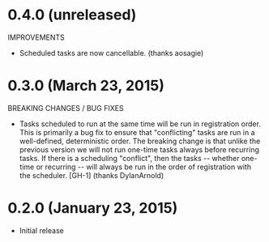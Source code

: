 # 0.4.0 (unreleased)

IMPROVEMENTS

* Scheduled tasks are now cancellable. (thanks aosagie)


# 0.3.0 (March 23, 2015)

BREAKING CHANGES / BUG FIXES

* Tasks scheduled to run at the same time will be run in registration order.
  This is primarily a bug fix to ensure that "conflicting" tasks are run in a well-defined, deterministic order.
  The breaking change is that unlike the previous version we will not run one-time tasks always before recurring tasks.
  If there is a scheduling "conflict", then the tasks -- whether one-time or recurring -- will always be run in the
  order of registration with the scheduler. [GH-1] (thanks DylanArnold)


# 0.2.0 (January 23, 2015)

* Initial release
